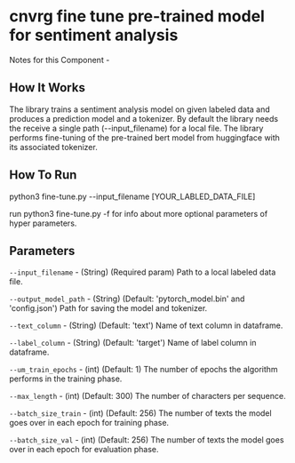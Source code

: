 #  cnvrg fine tune pre-trained model for sentiment analysis

Notes for this Component - 

## How It Works

The library trains a sentiment analysis model on given labeled data and produces a prediction model and a tokenizer.
By default the library needs the receive a single path (--input_filename) for a local file.
The library performs fine-tuning of the pre-trained bert model from huggingface with its associated tokenizer.   

## How To Run

python3 fine-tune.py --input_filename [YOUR_LABLED_DATA_FILE]

run python3 fine-tune.py -f  for info about more optional parameters of hyper parameters.
                                     
## Parameters

`--input_filename` - (String) (Required param) Path to a local labeled data file.

`--output_model_path` - (String) (Default: 'pytorch_model.bin' and 'config.json') Path for saving the model and tokenizer.

`--text_column` - (String) (Default: 'text') Name of text column in dataframe.

`--label_column` - (String) (Default: 'target') Name of label column in dataframe.

`--um_train_epochs` - (int) (Default: 1) The number of epochs the algorithm performs in the training phase.

`--max_length` - (int) (Default: 300) The number of characters per sequence.

`--batch_size_train` - (int) (Default: 256) The number of texts the model goes over in each epoch for training phase.

`--batch_size_val` - (int) (Default: 256) The number of texts the model goes over in each epoch for evaluation phase.